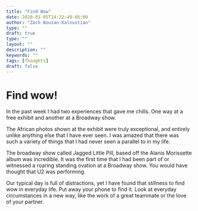 ```yaml
---
title: "Find Wow"
date: 2020-01-05T14:22:49-05:00
author: "Zach Bouzan-Kaloustian"
type: ""
draft: true
type: ""
layout: ""
description: ""
keywords: ""
tags: [Thoughts]
draft: false
---
```

# Find wow!

In the past week I had two experiences that gave me chills. One way at a free exhibit and another at a Broadway show. 

The African photos shown at the exhibit were truly exceptional, and entirely unlike anything else that I have ever seen. I was amazed that there was such a variety of things that I had never seen a parallel to in my life. 

The broadway show called Jagged Little Pill, based off the Alanis Morissette album was incredible. It was the first time that I had been part of or witnessed a roaring standing ovation at a Broadway show. You would have thought that U2 was performing. 

Our typical day is full of distractions, yet I have found that stillness to find wow in everyday life. Put away your phone to find it. Look at everyday circumstances in a new way, like the work of a great teammate or the love of your partner.
